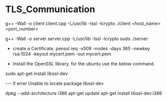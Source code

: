 # TLS_Communication

g++ -Wall -o client client.cpp -L/usr/lib -lssl -lcrypto
./client <host_name> <port_number>

g++ -Wall -o server server.cpp -L/usr/lib -lssl -lcrypto
sudo ./server <portnum>

+ create a Certificate.
penssl req -x509 -nodes -days 365 -newkey rsa:1024 -keyout mycert.pem -out mycert.pem

+ Install the OpenSSL library, for the ubuntu use the below command.

sudo apt-get install libssl–dev

--- if errer Unable to locate package libssl-dev

dpkg --add-architecture i386
apt-get update
apt-get install libssl-dev:i386
